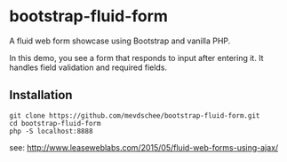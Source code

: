 # bootstrap-fluid-form

A fluid web form showcase using Bootstrap and vanilla PHP.

In this demo, you see a form that responds to input after entering it. It handles field validation and required fields.

## Installation

```
git clone https://github.com/mevdschee/bootstrap-fluid-form.git
cd bootstrap-fluid-form
php -S localhost:8888
```

see: http://www.leaseweblabs.com/2015/05/fluid-web-forms-using-ajax/
